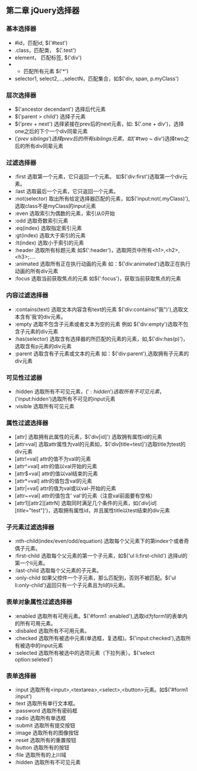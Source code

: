 ## 第二章 jQuery选择器

### 基本选择器

- #id，匹配id,  $('#test')
- .class，匹配类， $('.test')
- element， 匹配标签, $('div')
- * 匹配所有元素 $('*')
- selector1, select2,...,selectN，匹配集合，如$('div, span, p.myClass')

### 层次选择器

- $('ancestor decendant') 选择后代元素
- $('parent > child') 选择子元素
- $('prev + next') 选择紧接在prev后的next元素，如: $('.one + div')，选择one之后的下个一个div同辈元素
- $('prev ~ siblings') 选择prev后的所有siblings元素，如$('#two ~ div')选择two之后的所有div同辈元素

### 过滤选择器

- :first 选取第一个元素，它只返回一个元素。 如$('div:first')选取第一个div元素。
- :last 选取最后一个元素，它只返回一个元素。
- :not(selector) 取出所有给定选择器匹配的元素，如$('input:not(.myClass)'),选取class不是myClass的input元素
- :even 选取索引为偶数的元素，索引从0开始
- :odd 选取奇数索引元素
- :eq(index) 选取指定索引元素
- :gt(index) 选取大于索引的元素
- :lt(index) 选取小于索引的元素
- :header 选取所有标题元素 如$(':header')，选取网页中所有&lt;h1>,&lt;h2>,&lt;h3>;....
- :animated 选取所有正在执行动画的元素 如：$('div:animated')选取正在执行动画的所有div元素
- :focus 选取当前获取焦点的元素 如$(':focus')，获取当前获取焦点的元素

### 内容过滤选择器

- :contains(text) 选取文本内容含有text的元素 $('div:contains("我")'),选取文本含有’我‘的div元素。
- :empty 选取不包含子元素或者文本为空的元素 例如 $('div:empty')选取不包含子元素的div元素
- :has(selector) 选取含有选择器的所匹配的元素的元素，如,$('div:has(p)')，选取含有p元素的div元素
- :parent 选取含有子元素或文本的元素 如：$('div:parent'),选取拥有子元素的div元素

### 可见性过滤器

- :hidden 选取所有不可见元素，$(':hidden')选取所有不可见元素，$('input:hidden')选取所有不可见的input元素
- :visible 选取所有可见元素

### 属性过滤选择器

- [attr] 选取拥有此属性的元素，$('div[id]') 选取拥有属性id的元素
- [attr=val] 选取attr属性为val的元素如，$('div[title=test]')选取title为test的div元素
- [attr!=val] attr的值不为val的元素
- [attr^=val] attr的值以val开始的元素
- [attr$=val] attr的值以val结束的元素
- [attr*=val] attr的值包含val的元素
- [attr|=val] attr的值为val或以val-开始的元素
- [attr~=val] attr的值包含' val'的元素（注意val前面要有空格）
- [attr1][attr2][attrN] 选取同时满足几个条件的元素，如$('div[id][title$="test"]')，选取拥有属性id，并且属性title以test结束的div元素

### 子元素过滤选择器

- :nth-child(index/even/odd/equation) 选取每个父元素下的第index个或者奇偶子元素。
- :first-child 选取每个父元素的第一个子元素，如$('ul li:first-child') 选择ul的第一个li元素。
- :last-child 选取每个父元素的子元素。
- :only-child 如果父控件一个子元素，那么匹配到，否则不被匹配。$('ul li:only-child')返回只有一个子元素且为li的li元素。

### 表单对象属性过滤选择器

- :enabled 选取所有可用元素。$('#form1 :enabled'),选取id为form1的表单内的所有可用元素。
- :disbaled 选取所有不可用元素。
- :checked 选取所有被选中元素(单选框，复选框)。$('input:checked'),选取所有被选中的input元素
- :selected 选取所有被选中的选项元素（下拉列表）。$('select option:seleted')

### 表单选择器

- :input 选取所有&lt;input>,&lt;textarea>,&lt;select>,&lt;button>元素。如$('#form1 :input')
- :text 选取所有单行文本框。
- :password 选取所有密码框
- :radio 选取所有单选框
- :submit 选取所有提交按钮
- :image 选取所有的图像按钮
- :reset 选取所有的重置按钮
- :button 选取所有的按钮
- :file 选取所有的上川域
- :hidden 选取所有不可见元素
